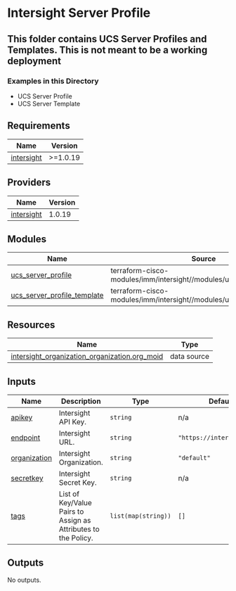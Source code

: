 # Intersight Server Profile

## This folder contains UCS Server Profiles and Templates.  This is not meant to be a working deployment

### Examples in this Directory

* UCS Server Profile
* UCS Server Template

<!-- BEGINNING OF PRE-COMMIT-TERRAFORM DOCS HOOK -->
## Requirements

| Name | Version |
|------|---------|
| <a name="requirement_intersight"></a> [intersight](#requirement\_intersight) | >=1.0.19 |

## Providers

| Name | Version |
|------|---------|
| <a name="provider_intersight"></a> [intersight](#provider\_intersight) | 1.0.19 |

## Modules

| Name | Source | Version |
|------|--------|---------|
| <a name="module_ucs_server_profile"></a> [ucs\_server\_profile](#module\_ucs\_server\_profile) | terraform-cisco-modules/imm/intersight//modules/ucs_server_profiles | >=0.9.6 |
| <a name="module_ucs_server_profile_template"></a> [ucs\_server\_profile\_template](#module\_ucs\_server\_profile\_template) | terraform-cisco-modules/imm/intersight//modules/ucs_server_templates | >=0.9.6 |

## Resources

| Name | Type |
|------|------|
| [intersight_organization_organization.org_moid](https://registry.terraform.io/providers/CiscoDevNet/intersight/latest/docs/data-sources/organization_organization) | data source |

## Inputs

| Name | Description | Type | Default | Required |
|------|-------------|------|---------|:--------:|
| <a name="input_apikey"></a> [apikey](#input\_apikey) | Intersight API Key. | `string` | n/a | yes |
| <a name="input_endpoint"></a> [endpoint](#input\_endpoint) | Intersight URL. | `string` | `"https://intersight.com"` | no |
| <a name="input_organization"></a> [organization](#input\_organization) | Intersight Organization. | `string` | `"default"` | no |
| <a name="input_secretkey"></a> [secretkey](#input\_secretkey) | Intersight Secret Key. | `string` | n/a | yes |
| <a name="input_tags"></a> [tags](#input\_tags) | List of Key/Value Pairs to Assign as Attributes to the Policy. | `list(map(string))` | `[]` | no |

## Outputs

No outputs.
<!-- END OF PRE-COMMIT-TERRAFORM DOCS HOOK -->
